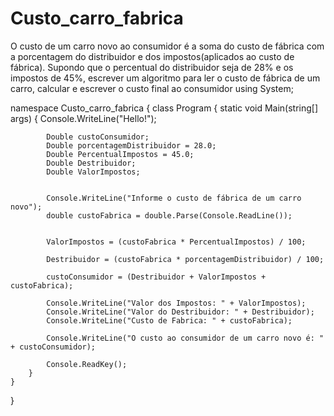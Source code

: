 # Custo_carro_fabrica
O custo de um carro novo ao consumidor é a soma do custo de fábrica com a porcentagem do distribuidor e dos impostos(aplicados ao custo de fábrica). Supondo que o percentual do distribuidor seja de 28% e os impostos de 45%, escrever um algoritmo para ler o custo de fábrica de um carro, calcular e escrever o custo final ao consumidor
using System;

namespace Custo_carro_fabrica
{
    class Program
    {
        static void Main(string[] args)
        {
            Console.WriteLine("Hello!");

            
            Double custoConsumidor;
            Double porcentagemDistribuidor = 28.0;
            Double PercentualImpostos = 45.0;
            Double Destribuidor;
            Double ValorImpostos;

           
            Console.WriteLine("Informe o custo de fábrica de um carro novo");
            double custoFabrica = double.Parse(Console.ReadLine());


            ValorImpostos = (custoFabrica * PercentualImpostos) / 100;

            Destribuidor = (custoFabrica * porcentagemDistribuidor) / 100;

            custoConsumidor = (Destribuidor + ValorImpostos + custoFabrica);

            Console.WriteLine("Valor dos Impostos: " + ValorImpostos);
            Console.WriteLine("Valor do Destribuidor: " + Destribuidor);
            Console.WriteLine("Custo de Fabrica: " + custoFabrica);

            Console.WriteLine("O custo ao consumidor de um carro novo é: " + custoConsumidor);

            Console.ReadKey();
        }
    }

}
